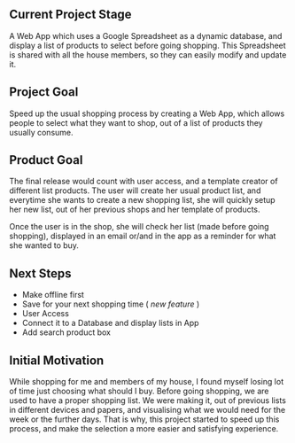 ## Current Project Stage
A Web App which uses a Google Spreadsheet as a dynamic database, and display a list of products to select before going shopping. This Spreadsheet is shared with all the house members, so they can easily modify and update it.

## Project Goal
Speed up the usual shopping process by creating a Web App, which allows people to select what they want to shop, out of a list of products they usually consume.

## Product Goal
The final release would count with user access, and a template creator of different list products. The user will create her usual product list, and everytime she wants to create a new shopping list, she will quickly setup her new list, out of her previous shops and her template of products.

Once the user is in the shop, she will check her list (made before going shopping), displayed in an email or/and in the app as a reminder for what she wanted to buy.

## Next Steps
+ Make offline first
+ Save for your next shopping time ( _new feature_ )
+ User Access
+ Connect it to a Database and display lists in App
+ Add search product box

## Initial Motivation
While shopping for me and members of my house, I found myself losing lot of time just choosing what should I buy. Before going shopping, we are used to have a proper shopping list. We were making it, out of previous lists in different devices and papers, and visualising what we would need for the week or the further days. That is why, this project started to speed up this process, and make the selection a more easier and satisfying experience.


